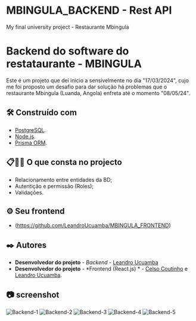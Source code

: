 # MBINGULA_BACKEND - Rest API
 My final university project - Restaurante Mbingula

# Backend do software do restataurante - MBINGULA

 Este é um projeto que dei inicio a sensivelmente no dia "17/03/2024", cujo me foi proposto um desafio para dar solução há problemas que o restaurante Mbingula (Luanda, Angola) enfreta até o momento "08/05/24".
 

## 🛠️ Construído com

* [PostgreSQL](https://www.postgresql.org/).
* [Node.js](https://nodejs.org/en).
* [Prisma ORM](https://www.prisma.io/).


## 📋🚀🔧 O que consta no projecto

* Relacionamento entre entidades da BD;
* Autentição e permissão (Roles);
* Validações.

## ⚙️ Seu frontend

* (https://github.com/LeandroUcuamba/MBINGULA_FRONTEND)


## ✒️ Autores

* **Desenvolvedor do projeto** - *Backend* - [Leandro Ucuamba](https://ao.linkedin.com/in/leandrosantosucuamba)
* **Desenvolvedor do projeto** - *Frontend (React.js) * - [Celso Coutinho](https://ao.linkedin.com/in/celso-coutinho-22075a230) e [Leandro Ucuamba](https://ao.linkedin.com/in/leandrosantosucuamba).

## 📷 screenshot

![Backend-1](https://github.com/user-attachments/assets/3f12990e-b9fa-408a-9ad6-ffbe9535a96b)
![Backend-2](https://github.com/user-attachments/assets/8fe733ca-7d11-4e65-a754-ad45556fa143)
![Backend-3](https://github.com/user-attachments/assets/3281aa60-b99f-4184-81e7-a9804d8b7d87)
![Backend-4](https://github.com/user-attachments/assets/0163b09d-974a-4773-9268-58f4aace6180)
![Backend-5](https://github.com/user-attachments/assets/daa711a3-6609-42dd-b49d-201b1be0f7b4)



